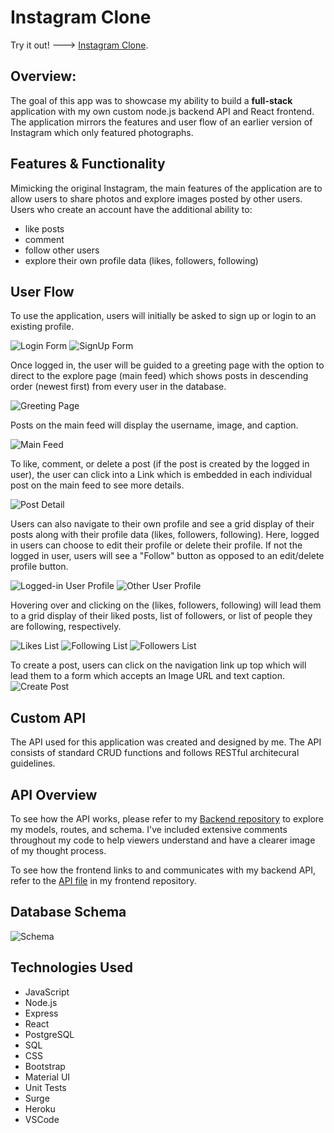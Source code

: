# **Instagram Clone**
Try it out! ---> [Instagram Clone](https://igclone.surge.sh/).


## **Overview:**
The goal of this app was to showcase my ability to build a __full-stack__ application with my own custom node.js backend API and React frontend. The application mirrors the features and user flow of an earlier version of Instagram which only featured photographs. 

## **Features & Functionality**
Mimicking the original Instagram, the main features of the application are to allow users to share photos and explore images posted by other users. Users who create an account have the additional ability to:
- like posts
- comment 
- follow other users
- explore their own profile data (likes, followers, following)

## **User Flow**
To use the application, users will initially be asked to sign up or login to an existing profile. 

![Login Form](images/login.png)
![SignUp Form](images/signup.png)

Once logged in, the user will be guided to a greeting page with the option to direct to the explore page (main feed) which shows posts in descending order (newest first) from every user in the database. 

![Greeting Page](images/greeting.png)

Posts on the main feed will display the username, image, and caption. 

![Main Feed](images/main_feed.png)

To like, comment, or delete a post (if the post is created by the logged in user), the user can click into a Link which is embedded in each individual post on the main feed to see more details. 

![Post Detail](images/post_detail.png)

Users can also navigate to their own profile and see a grid display of their posts along with their profile data (likes, followers, following). Here, logged in users can choose to edit their profile or delete their profile. If not the logged in user, users will see a "Follow" button as opposed to an edit/delete profile button. 

![Logged-in User Profile](images/profile.png)
![Other User Profile](images/user_detail.png)

Hovering over and clicking on the (likes, followers, following) will lead them to a grid display of their liked posts, list of followers, or list of people they are following, respectively. 

![Likes List](images/likes.png)
![Following List](images/following.png)
![Followers List](images/followers.png)

To create a post, users can click on the navigation link up top which will lead them to a form which accepts an Image URL and text caption. 
![Create Post](images/create.png)

## **Custom API**
The API used for this application was created and designed by me. The API consists of standard CRUD functions and follows RESTful architecural guidelines. 

## **API Overview**
To see how the API works, please refer to my [Backend repository](https://github.com/thedvo/capstone2-igClone-pern/tree/main/instagram_clone/backend) to explore my models, routes, and schema. I've included extensive comments throughout my code to help viewers understand and have a clearer image of my thought process. 

To see how the frontend links to and communicates with my backend API, refer to the [API file](https://github.com/thedvo/capstone2-igClone-pern/blob/main/instagram_clone/frontend/src/Api.js) in my frontend repository. 


## **Database Schema**
![Schema](images/schema.png)


## **Technologies Used**
- JavaScript
- Node.js
- Express
- React
- PostgreSQL
- SQL
- CSS
- Bootstrap
- Material UI
- Unit Tests
- Surge
- Heroku
- VSCode


